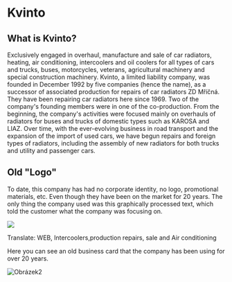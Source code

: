 
<h1>Kvinto</h1>
<h2>What is Kvinto?</h2>
Exclusively engaged in overhaul, manufacture and sale of car radiators, heating, air conditioning, intercoolers and oil coolers for all types of cars and trucks, buses, motorcycles, veterans, agricultural machinery and special construction machinery. Kvinto, a limited liability company, was founded in December 1992 by five companies (hence the name), as a successor of associated production for repairs of car radiators ZD Mříčná. They have been repairing car radiators here since 1969. Two of the company's founding members were in one of the co-production. From the beginning, the company's activities were focused mainly on overhauls of radiators for buses and trucks of domestic types such as KAROSA and LIAZ. Over time, with the ever-evolving business in road transport and the expansion of the import of used cars, we have begun repairs and foreign types of radiators, including the assembly of new radiators for both trucks and utility and passenger cars.

<h2>Old "Logo"</h2>
To date, this company has had no corporate identity, no logo, promotional materials, etc.
Even though they have been on the market for 20 years. The only thing the company used was this graphically processed text, which told the customer what the company was focusing on.

![](https://user-images.githubusercontent.com/73166204/110362754-f6fdf480-8041-11eb-9af2-39dafd5476b9.png)

Translate: WEB, Intercoolers,production repairs, sale and Air conditioning

Here you can see an old business card that the company has been using for over 20 years.

![Obrázek2](https://user-images.githubusercontent.com/73166204/110364245-d20a8100-8043-11eb-8628-79aa25270a97.jpg)
